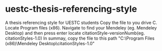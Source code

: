 # uestc-thesis-referencing-style
A thesis referencing style for UESTC students
 Copy the file to you drive C.
Locate Program files (x86).
Navigate to find your Mendeley (eg. Mendeley Desktop) and then press enter
locate citationStyle-versionNumb(eg. citationStyles-1.0)
In summay, copy the file to this path "C:\Program Files (x86)\Mendeley Desktop\citationStyles-1.0"
